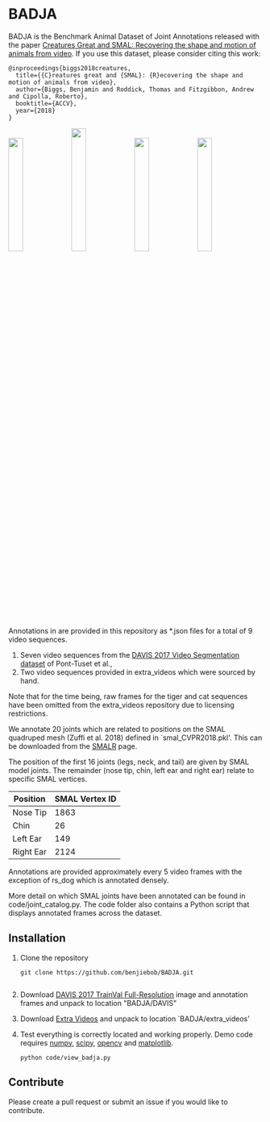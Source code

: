 # BADJA

BADJA is the Benchmark Animal Dataset of Joint Annotations released with the paper [Creatures Great and SMAL: Recovering the shape and motion of animals from video](https://arxiv.org/abs/1811.05804). If you use this dataset, please consider citing this work:

```
@inproceedings{biggs2018creatures,
  title={{C}reatures great and {SMAL}: {R}ecovering the shape and motion of animals from video},
  author={Biggs, Benjamin and Roddick, Thomas and Fitzgibbon, Andrew and Cipolla, Roberto},
  booktitle={ACCV},
  year={2018}
}
```

<img src="bear.gif" width="24%" height="24%"> <img src="camel.gif" width="24%" height="25%"> <img src="cows.gif" width="24%" height="24%"> <img src="rs_dog.gif" width="24%" height="24%">

Annotations in are provided in this repository as *.json files for a total of 9 video sequences.
1. Seven video sequences from the [DAVIS 2017 Video Segmentation dataset](https://arxiv.org/abs/1704.00675) of Pont-Tuset et al.,
2. Two video sequences provided in extra_videos which were sourced by hand. 

Note that for the time being, raw frames for the tiger and cat sequences have been omitted from the extra_videos repository due to licensing restrictions.

We annotate 20 joints which are related to positions on the SMAL quadruped mesh (Zuffi et al. 2018) defined in `smal_CVPR2018.pkl'. This can be downloaded from the [SMALR](http://smalr.is.tue.mpg.de/) page.

The position of the first 16 joints (legs, neck, and tail) are given by SMAL model joints. The remainder (nose tip, chin, left ear and right ear) relate to specific SMAL vertices.

| Position            | SMAL Vertex ID | 
| ---------------- | -----| 
| Nose Tip  | 1863 | 
| Chin  | 26 | 
| Left Ear  | 149 | 
| Right Ear  | 2124 |

Annotations are provided approximately every 5 video frames with the exception of rs_dog which is annotated densely.

More detail on which SMAL joints have been annotated can be found in code/joint_catalog.py. The code folder also contains a Python script that displays annotated frames across the dataset.

## Installation
1. Clone the repository
   ```
   git clone https://github.com/benjiebob/BADJA.git
    
2. Download [DAVIS 2017 TrainVal Full-Resolution](https://data.vision.ee.ethz.ch/csergi/share/davis/DAVIS-2017-trainval-Full-Resolution.zip) image and annotation frames and unpack      to location "BADJA/DAVIS"

3. Download [Extra Videos](http://mi.eng.cam.ac.uk/~bjb56/datasets/badja_extra_videos.zip) and unpack to location `BADJA/extra_videos'

4. Test everything is correctly located and working properly. Demo code requires [numpy](https://pypi.org/project/numpy/), [scipy](https://pypi.org/project/scipy/), [opencv](https://pypi.org/project/opencv-contrib-python/) and [matplotlib](https://pypi.org/project/matplotlib/).
   ```
   python code/view_badja.py
   ```

## Contribute
Please create a pull request or submit an issue if you would like to contribute.





